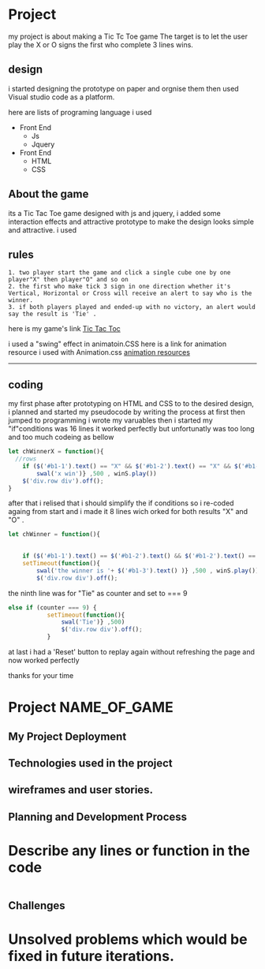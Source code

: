 

<!-- write about your project features -->
# Project <Tic Tac Toe >
my project is about making a Tic Tc Toe game
The target is to let the user play the X or O signs
the first who complete 3 lines wins.


## design
 i started designing the prototype on paper and orgnise them 
then used Visual studio code as a platform.

here are lists of programing language i used
- Front End
    * Js 
    * Jquery
- Front End
    * HTML
    * CSS
    
## About the game
its a Tic Tac Toe game designed with js and jquery, i added some interaction effects and attractive prototype to make the design looks simple and attractive.
i used

## rules
    1. two player start the game and click a single cube one by one player"X" then player"O" and so on 
    2. the first who make tick 3 sign in one direction whether it's Vertical, Horizontal or Cross will receive an alert to say who is the winner.
    3. if both players played and ended-up with no victory, an alert would say the result is 'Tie' .

<!-- links -->
here is my game's link
[Tic Tac Toc](https://alsubaie89.github.io/my-1st-Project/)

i used a "swing" effect in animatoin.CSS
here is a link for animation resource i used with Animation.css
[animation resources](https://daneden.github.io/animate.css/)


<!-- images
![wireframe]() -->

---
## coding
my first phase after prototyping on HTML and CSS to to the desired design, i planned and
started my pseudocode by writing the process
at first
then jumped to programming
 i wrote my varuables  then i started my "if"conditions was 16 lines 
it worked perfectly but unfortunatly was too long and too much codeing as bellow
``` js 
let chWinnerX = function(){
  //rows
    if ($('#b1-1').text() == "X" && $('#b1-2').text() == "X" && $('#b1-3').text() == "X"){setTimeout(function(){ 
        swal('x win')} ,500 , winS.play())
    $('div.row div').off();  
}
```

after that i relised that i should simplify the if conditions so i re-coded againg from start and i made it 8 lines wich orked for both results "X" and "O" .
``` js
let chWinner = function(){

  
    if ($('#b1-1').text() == $('#b1-2').text() && $('#b1-2').text() == $('#b1-3').text() && $('#b1-1').text() != '') {
    setTimeout(function(){
        swal('the winner is '+ $('#b1-3').text() )} ,500 , winS.play())
        $('div.row div').off();
```



 the ninth line was for "Tie" as counter and set to === 9
 ``` js
 else if (counter === 9) {
            setTimeout(function(){
                swal('Tie')} ,500)
                $('div.row div').off();
            }

 ```

at last i had a 'Reset' button to replay again without refreshing the page
and now worked perfectly 


thanks for your time





# Project NAME_OF_GAME
## My Project Deployment
## Technologies used in the project
## wireframes and user stories.
## Planning and Development Process
# Describe any lines or function in the code
```js
```
## Challenges
# Unsolved problems which would be fixed in future iterations.